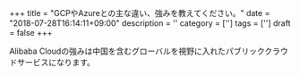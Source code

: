 +++
title = "GCPやAzureとの主な違い、強みを教えてください。"
date = "2018-07-28T16:14:11+09:00"
description = ''
category = ['']
tags = ['']
draft = false
+++

Alibaba Cloudの強みは中国を含むグローバルを視野に入れたパブリッククラウドサービスになります。
